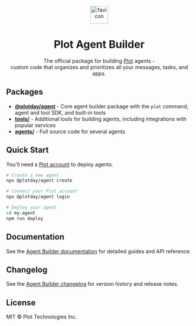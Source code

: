 <p align="center">
  <a href="https://plot.day" target="_blank" rel="noopener noreferrer">
    <img width="48" height="48" alt="favicon" src="https://github.com/user-attachments/assets/f38501fd-bb37-4671-a0bc-fd35fa25360d" alt="Plot logo" />
  </a>
</p>
<h1 align="center">
  Plot Agent Builder
</h1>
<p align="center">
  The official package for building <a href="https://plot.day">Plot</a> agents -<br/>
  custom code that organizes and prioritizes all your messages, tasks, and apps.
</p>

## Packages

- **[@plotday/agent](./builder)** - Core agent builder package with the `plot` command, agent and tool SDK, and built-in tools
- **[tools/](./tools)** - Additional tools for building agents, including integrations with popular services
- **[agents/](./agents)** - Full source code for several agents

## Quick Start

You'll need a [Plot account](https://plot.day) to deploy agents.

```bash
# Create a new agent
npx @plotday/agent create

# Connect your Plot account
npx @plotday/agent login

# Deploy your agent
cd my-agent
npm run deploy
```

## Documentation

See the [Agent Builder documentation](https://build.plot.day) for detailed guides and API reference.

## Changelog

See the [Agent Builder changelog](./builder/CHANGELOG.md) for version history and release notes.

## License

MIT © Plot Technologies Inc.
